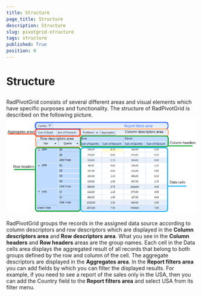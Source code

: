 ```yaml
---
title: Structure
page_title: Structure
description: Structure
slug: pivotgrid-structure
tags: structure
published: True
position: 0
---
```


# Structure



## 

RadPivotGrid consists of several different areas and visual elements which have specific purposes and functionality. The structure of RadPivotGrid is described on the following picture.
        ![pivotgrid-structure 001](images/pivotgrid-structure001.png)

RadPivotGrid groups the records in the assigned data source according to column descriptors and row 
          descriptors which are displayed in the __Column descriptors area__ and
          __Row descriptors area__. What you see
          in the __Column headers__ and __Row headers__ areas
          are the group names. Each cell in the Data cells area
          displays the aggregated result of all records that belong to both groups defined by the row and 
          column of the cell. The aggregate descriptors are displayed in the __Aggregates area__. 
          In the __Report filters area__ you can add fields by which you can filter the 
          displayed results. For example, if you need to see a report of the sales only in the USA, then you can 
          add the Country field to the __Report filters area__ and select USA from its filter menu.
        
